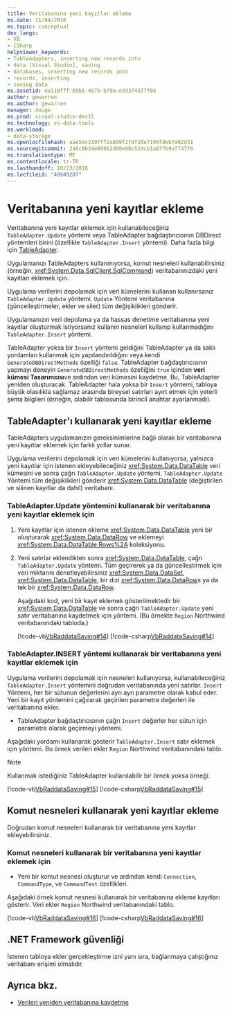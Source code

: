 ```yaml
---
title: Veritabanına yeni kayıtlar ekleme
ms.date: 11/04/2016
ms.topic: conceptual
dev_langs:
- VB
- CSharp
helpviewer_keywords:
- TableAdapters, inserting new records into
- data [Visual Studio], saving
- databases, inserting new records into
- records, inserting
- saving data
ms.assetid: ea118fff-69b1-4675-b79a-e33374377f04
author: gewarren
ms.author: gewarren
manager: douge
ms.prod: visual-studio-dev15
ms.technology: vs-data-tools
ms.workload:
- data-storage
ms.openlocfilehash: aae5ec2197ff2a899f27df20e7199fdeb7a02d31
ms.sourcegitcommit: 240c8b34e80952d00e90c52dcb1a077b9aff47f6
ms.translationtype: MT
ms.contentlocale: tr-TR
ms.lasthandoff: 10/23/2018
ms.locfileid: "49949207"
---
```

# <a name="insert-new-records-into-a-database"></a>Veritabanına yeni kayıtlar ekleme

Veritabanına yeni kayıtlar eklemek için kullanabileceğiniz `TableAdapter.Update` yöntemi veya TableAdapter bağdaştırıcısının DBDirect yöntemleri birini (özellikle `TableAdapter.Insert` yöntemi). Daha fazla bilgi için [TableAdapter](../data-tools/create-and-configure-tableadapters.md).

Uygulamanızı TableAdapters kullanmıyorsa, komut nesneleri kullanabilirsiniz (örneğin, <xref:System.Data.SqlClient.SqlCommand>) veritabanınızdaki yeni kayıtları eklemek için.

Uygulama verilerini depolamak için veri kümelerini kullanan kullanırsanız `TableAdapter.Update` yöntemi. `Update` Yöntemi veritabanına (güncelleştirmeler, ekler ve siler) tüm değişiklikleri gönderir.

Uygulamanızın veri depolama ya da hassas denetime veritabanına yeni kayıtlar oluşturmak istiyorsanız kullanın nesneleri kullanıp kullanmadığını `TableAdapter.Insert` yöntemi.

TableAdapter yoksa bir `Insert` yöntemi geldiğini TableAdapter ya da saklı yordamları kullanmak için yapılandırıldığını veya kendi `GenerateDBDirectMethods` özelliği `false`. TableAdapter bağdaştırıcısının yapmayı deneyin `GenerateDBDirectMethods` özelliğini `true` içinden **veri kümesi Tasarımcısı**ve ardından veri kümesini kaydetme. Bu, TableAdapter yeniden oluşturacak. TableAdapter hala yoksa bir `Insert` yöntemi, tabloya büyük olasılıkla sağlamaz arasında bireysel satırları ayırt etmek için yeterli şema bilgileri (örneğin, olabilir tablosunda birincil anahtar ayarlanmadı).

## <a name="insert-new-records-by-using-tableadapters"></a>TableAdapter'ı kullanarak yeni kayıtlar ekleme

TableAdapters uygulamanızın gereksinimlerine bağlı olarak bir veritabanına yeni kayıtlar eklemek için farklı yollar sunar.

Uygulama verilerini depolamak için veri kümelerini kullanıyorsa, yalnızca yeni kayıtlar için istenen ekleyebileceğiniz <xref:System.Data.DataTable> veri kümesini ve sonra çağrı `TableAdapter.Update` yöntemi. `TableAdapter.Update` Yöntemi tüm değişiklikleri gönderir <xref:System.Data.DataTable> (değiştirilen ve silinen kayıtlar da dahil) veritabanı.

### <a name="to-insert-new-records-into-a-database-by-using-the-tableadapterupdate-method"></a>TableAdapter.Update yöntemini kullanarak bir veritabanına yeni kayıtlar eklemek için

1. Yeni kayıtlar için istenen ekleme <xref:System.Data.DataTable> yeni bir oluşturarak <xref:System.Data.DataRow> ve eklemeyi <xref:System.Data.DataTable.Rows%2A> koleksiyonu.

2. Yeni satırlar eklendikten sonra <xref:System.Data.DataTable>, çağrı `TableAdapter.Update` yöntemi. Tüm geçirerek ya da güncelleştirmek için veri miktarını denetleyebilirsiniz <xref:System.Data.DataSet>, <xref:System.Data.DataTable>, bir dizi <xref:System.Data.DataRow>s ya da tek bir <xref:System.Data.DataRow>.

   Aşağıdaki kod, yeni bir kayıt eklemek gösterilmektedir bir <xref:System.Data.DataTable> ve sonra çağrı `TableAdapter.Update` yeni satır veritabanına kaydetmek için yöntemi. (Bu örnekte `Region` Northwind veritabanındaki tabloda.)

   [!code-vb[VbRaddataSaving#14](../data-tools/codesnippet/VisualBasic/insert-new-records-into-a-database_1.vb)]
   [!code-csharp[VbRaddataSaving#14](../data-tools/codesnippet/CSharp/insert-new-records-into-a-database_1.cs)]

### <a name="to-insert-new-records-into-a-database-by-using-the-tableadapterinsert-method"></a>TableAdapter.INSERT yöntemi kullanarak bir veritabanına yeni kayıtlar eklemek için

Uygulama verilerini depolamak için nesneleri kullanıyorsa, kullanabileceğiniz `TableAdapter.Insert` yöntemini doğrudan veritabanında yeni satırlar. `Insert` Yöntemi, her bir sütunun değerlerini ayrı ayrı parametre olarak kabul eder. Yeni bir kayıt yöntemini çağırarak geçirilen parametre değerleri ile veritabanına ekler.

- TableAdapter bağdaştırıcısının çağrı `Insert` değerler her sütun için parametre olarak geçirmeyi yöntemi.

Aşağıdaki yordamı kullanarak gösterir `TableAdapter.Insert` satır eklemek için yöntemi. Bu örnek verileri ekler `Region` Northwind veritabanındaki tablo.

> [!NOTE]
> Kullanmak istediğiniz TableAdapter kullanılabilir bir örnek yoksa örneği.

[!code-vb[VbRaddataSaving#15](../data-tools/codesnippet/VisualBasic/insert-new-records-into-a-database_2.vb)]
[!code-csharp[VbRaddataSaving#15](../data-tools/codesnippet/CSharp/insert-new-records-into-a-database_2.cs)]

## <a name="insert-new-records-by-using-command-objects"></a>Komut nesneleri kullanarak yeni kayıtlar ekleme

Doğrudan komut nesneleri kullanarak bir veritabanına yeni kayıtlar ekleyebilirsiniz.

### <a name="to-insert-new-records-into-a-database-by-using-command-objects"></a>Komut nesneleri kullanarak bir veritabanına yeni kayıtlar eklemek için

- Yeni bir komut nesnesi oluşturur ve ardından kendi `Connection`, `CommandType`, ve `CommandText` özellikleri.

Aşağıdaki örnek komut nesnesi kullanarak bir veritabanına ekleme kayıtları gösterir. Veri ekler `Region` Northwind veritabanındaki tablo.

[!code-vb[VbRaddataSaving#16](../data-tools/codesnippet/VisualBasic/insert-new-records-into-a-database_3.vb)]
[!code-csharp[VbRaddataSaving#16](../data-tools/codesnippet/CSharp/insert-new-records-into-a-database_3.cs)]

## <a name="net-framework-security"></a>.NET Framework güvenliği

İstenen tabloya ekler gerçekleştirme izni yanı sıra, bağlanmaya çalıştığınız veritabanı erişimi olmalıdır.

## <a name="see-also"></a>Ayrıca bkz.

- [Verileri yeniden veritabanına kaydetme](../data-tools/save-data-back-to-the-database.md)